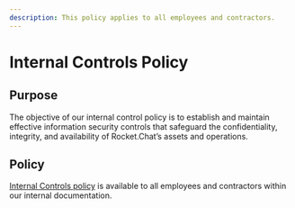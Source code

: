 ```yaml
---
description: This policy applies to all employees and contractors.
---
```


# Internal Controls Policy

## Purpose

The objective of our internal control policy is to establish and maintain effective information security controls that safeguard the confidentiality, integrity, and availability of Rocket.Chat’s assets and operations.

## Policy

[Internal Controls policy](https://docs.google.com/document/d/11ifKwxj\_3NlHYp3QEiu40pk4MoIzY3k4yinUJKvx3vo/edit?usp=drive\_link) is available to all employees and contractors within our internal documentation.
